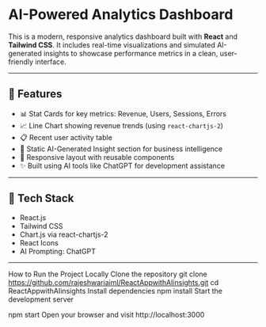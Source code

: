 # AI-Powered Analytics Dashboard

This is a modern, responsive analytics dashboard built with **React** and **Tailwind CSS**. It includes real-time visualizations and simulated AI-generated insights to showcase performance metrics in a clean, user-friendly interface.

---

## 🚀 Features

- 📊 Stat Cards for key metrics: Revenue, Users, Sessions, Errors
- 📈 Line Chart showing revenue trends (using `react-chartjs-2`)
- 📋 Recent user activity table
- 🤖 Static AI-Generated Insight section for business intelligence
- 🧩 Responsive layout with reusable components
- ✨ Built using AI tools like ChatGPT for development assistance

---

## 📁 Tech Stack

- React.js
- Tailwind CSS
- Chart.js via react-chartjs-2
- React Icons
- AI Prompting: ChatGPT

---

 How to Run the Project Locally
Clone the repository
git clone https://github.com/rajeshwariaiml/ReactAppwithAIinsights.git
cd ReactAppwithAIinsights
Install dependencies
npm install
Start the development server

npm start
Open your browser and visit
http://localhost:3000

